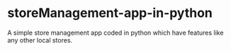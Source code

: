 # storeManagement-app-in-python
A simple store management app coded in python which have features like any other local stores.
